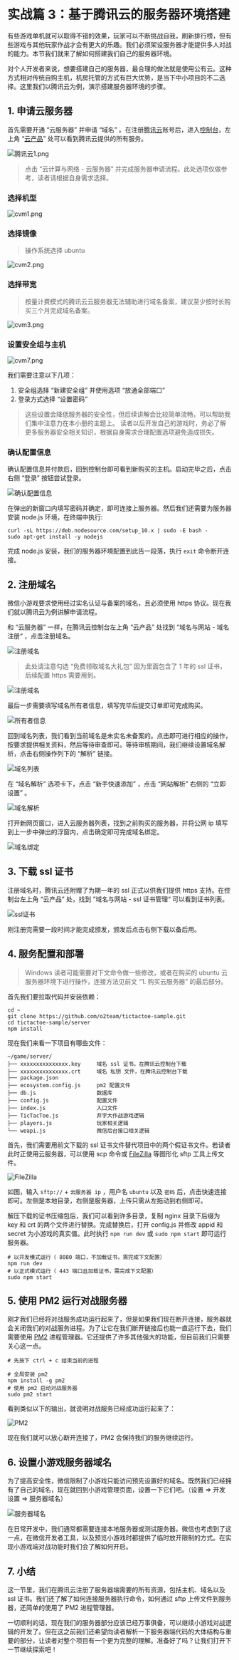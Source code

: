 # 实战篇 3：基于腾讯云的服务器环境搭建

有些游戏单机就可以取得不错的效果，玩家可以不断挑战自我，刷新排行榜，但有些游戏与其他玩家作战才会有更大的乐趣。我们必须架设服务器才能提供多人对战的能力。本节我们就来了解如何搭建我们自己的服务器环境。

对个人开发者来说，想要搭建自己的服务器，最合理的做法就是使用公有云。这种方式相对传统自购主机，机房托管的方式有巨大优势，是当下中小项目的不二选择。这里我们以腾讯云为例，演示搭建服务器环境的步骤。

## 1\. 申请云服务器

首先需要开通 “云服务器” 并申请 “域名” 。在注册[腾讯云](https://cloud.tencent.com/)账号后，进入[控制台](https://console.cloud.tencent.com/)，左上角 “[云产品](https://buy.cloud.tencent.com/cvm)” 处可以看到腾讯云提供的所有服务。

![腾讯云1.png](https://user-gold-cdn.xitu.io/2018/9/6/165af5767c061626?w=1025&h=473&f=jpeg&s=92363)

> 点击 “云计算与网络 - 云服务器” 并完成服务器申请流程。此处选项仅做参考，读者请根据自身需求选择。

### 选择机型

![cvm1.png](https://user-gold-cdn.xitu.io/2018/9/6/165af5767c46810f?w=1223&h=870&f=png&s=130478)

### 选择镜像

> 操作系统选择 ubuntu

![cvm2.png](https://user-gold-cdn.xitu.io/2018/9/6/165af5767c5e3f4d?w=1169&h=720&f=png&s=115905)

### 选择带宽

> 按量计费模式的腾讯云云服务器无法辅助进行域名备案，建议至少按时长购买三个月完成域名备案。

![cvm3.png](https://user-gold-cdn.xitu.io/2018/9/6/165af5767c57905b?w=977&h=836&f=png&s=120446)

### 设置安全组与主机

![cvm7.png](https://user-gold-cdn.xitu.io/2018/9/6/165af5767c82d49f?w=1194&h=1053&f=png&s=144995)

我们需要注意以下几项：

1.  安全组选择 “新建安全组” 并使用选项 “放通全部端口”
2.  登录方式选择 “设置密码”

> 这些设置会降低服务器的安全性，但后续讲解会比较简单流畅，可以帮助我们集中注意力在本小册的主题上。 读者以后开发自己的游戏时，务必了解更多服务器安全相关知识，根据自身需求合理配置选项避免造成损失。

### 确认配置信息

确认配置信息并付款后，回到控制台即可看到新购买的主机。启动完毕之后，点击右侧 “登录” 按钮尝试登录。

![确认配置信息](https://user-gold-cdn.xitu.io/2018/9/6/165af5767cbe03b2?w=1323&h=82&f=jpeg&s=32848)

在弹出的新窗口内填写密码并确定，即可连接上服务器。然后我们还需要为服务器安装 node.js 环境，在终端中执行:

```
curl -sL https://deb.nodesource.com/setup_10.x | sudo -E bash -
sudo apt-get install -y nodejs

```

完成 node.js 安装，我们的服务器环境配置到此告一段落，执行 `exit` 命令断开连接。

## 2\. 注册域名

微信小游戏要求使用经过实名认证与备案的域名，且必须使用 https 协议。现在我们就以腾讯云为例讲解申请流程。

和 “云服务器” 一样，在腾讯云控制台左上角 “云产品” 处找到 “域名与网站 - 域名注册“ ，点击注册域名。

![注册域名](https://user-gold-cdn.xitu.io/2018/9/6/165af5769ad48717?w=796&h=466&f=jpeg&s=109645)

> 此处请注意勾选 “免费领取域名大礼包” 因为里面包含了 1 年的 ssl 证书，后续配置 https 需要用到。

![注册域名](https://user-gold-cdn.xitu.io/2018/9/6/165af576a0d8baea?w=1193&h=1019&f=jpeg&s=175793)

最后一步需要填写域名所有者信息，填写完毕后提交订单即可完成购买。

![所有者信息](https://user-gold-cdn.xitu.io/2018/9/6/165af5772026e8aa?w=1202&h=1047&f=jpeg&s=173050)

回到域名列表，我们看到当前域名是未实名未备案的。点击即可进行相应的操作，按要求提供相关资料，然后等待审查即可。等待审核期间，我们继续设置域名解析，点击右侧操作列下的 “解析” 链接。

![域名列表](https://user-gold-cdn.xitu.io/2018/9/6/165af577224c26d2?w=2480&h=204&f=jpeg&s=65064)

在 “域名解析” 选项卡下，点击 “新手快速添加” ，点击 “网站解析” 右侧的 “立即设置” 。

![域名解析](https://user-gold-cdn.xitu.io/2018/9/6/165af577253e6695?w=1031&h=685&f=jpeg&s=110095)

打开新网页窗口，进入云服务器列表，找到之前购买的服务器，并将公网 ip 填写到上一步中弹出的浮窗内，点击确定即可完成域名绑定。

![域名绑定](https://user-gold-cdn.xitu.io/2018/9/6/165af5772c544257?w=853&h=137&f=jpeg&s=37172)

## 3\. 下载 ssl 证书

注册域名时，腾讯云还附赠了为期一年的 ssl 正式以供我们提供 https 支持。在控制台左上角 “云产品” 处，找到 ”域名与网站 - ssl 证书管理“ 可以看到证书列表。

![ssl证书](https://user-gold-cdn.xitu.io/2018/9/6/165af577411106db?w=1346&h=170&f=jpeg&s=40480)

刚注册完需要一段时间才能完成颁发，颁发后点击右侧下载以备后用。

## 4\. 服务配置和部署

> Windows 读者可能需要对下文命令做一些修改，或者在购买的 ubuntu 云服务器环境下进行操作，连接方法见前文 “1. 购买云服务器” 的最后部分。

首先我们要拉取代码并安装依赖：

```
cd ~
git clone https://github.com/o2team/tictactoe-sample.git
cd tictactoe-sample/server
npm install

```

现在我们来看一下项目有哪些文件：

```
~/game/server/
├── xxxxxxxxxxxxxxx.key     域名 ssl 证书，在腾讯云控制台下载
├── xxxxxxxxxxxxxxx.crt     域名 私钥 文件，在腾讯云控制台下载
├── package.json
├── ecosystem.config.js     pm2 配置文件
├── db.js                   数据库
├── config.js               配置文件
├── index.js                入口文件
├── TicTacToe.js            井字大作战游戏逻辑
├── players.js              玩家相关逻辑
└── weapi.js                微信后台接口相关逻辑

```

首先，我们需要用前文下载的 ssl 证书文件替代项目中的两个假证书文件。若读者此时正使用云服务器，可以使用 scp 命令或 [FileZilla](https://filezilla-project.org/download.php?type=client) 等图形化 sftp 工具上传文件。

![FileZilla](https://user-gold-cdn.xitu.io/2018/9/6/165af57744114832?w=2014&h=1474&f=jpeg&s=677502)

如图，输入 `sftp://` + `云服务器 ip` ，用户名 `ubuntu` 以及 `密码` 后，点击快速连接即可。左侧是本地目录，右侧是服务器，上传只需从左拖动到右侧即可。

解压下载的证书压缩包后，我们可以看到许多目录，复制 nginx 目录下后缀为 key 和 crt 的两个文件进行替换。完成替换后，打开 config.js 并修改 appid 和 secret 为小游戏的真实值。此时执行 `npm run dev` 或 `sudo npm start` 即可运行服务器。

```
# 以开发模式运行（ 8080 端口，不加载证书，需完成下文配置）
npm run dev
# 以正式模式运行（ 443 端口且加载证书，需完成下文配置）
sudo npm start

```

## 5\. 使用 PM2 运行对战服务器

刚才我们已经将对战服务成功运行起来了，但是如果我们现在断开连接，服务器就会关闭我们的对战服务进程。为了让它在我们断开链接后也能一直运行下去，我们需要使用 [PM2](https://pm2.io/runtime/) 进程管理器。它还提供了许多其他强大的功能，但目前我们只需要关心这一点。

```
# 先按下 ctrl + c 结束当前的进程

# 全局安装 pm2
npm install -g pm2
# 使用 pm2 启动对战服务器
sudo pm2 start

```

看到类似以下的输出，就说明对战服务已经成功运行起来了：

![PM2](https://user-gold-cdn.xitu.io/2018/9/6/165af5774bd1a5f3?w=1510&h=317&f=png&s=38437)

现在我们就可以放心断开连接了，PM2 会保持我们的服务继续运行。

## 6\. 设置小游戏服务器域名

为了提高安全性，微信限制了小游戏只能访问预先设置好的域名。既然我们已经拥有了自己的域名，现在就回到小游戏管理页面，设置一下它们吧。（设置 => 开发设置 => 服务器域名）

![服务器域名](https://user-gold-cdn.xitu.io/2018/9/6/165af5777b1321e7?w=843&h=371&f=png&s=42569)

在日常开发中，我们通常都需要连接本地服务器或测试服务器。微信也考虑到了这一点，在微信开发者工具，以及预览小游戏时都提供了临时放开限制的方式。在实现小游戏端对战功能时我们会了解如何开启。

## 7\. 小结

这一节里，我们在腾讯云注册了服务器端需要的所有资源，包括主机、域名以及 ssl 证书。我们还了解了如何连接服务器执行命令，如何通过 sftp 上传文件到服务器，还简单的使用了 PM2 进程管理器。

一切顺利的话，现在我们的服务器部分应该已经万事俱备，可以继续小游戏对战逻辑的开发了。但在这之前我们还希望向读者解析一下服务器端代码的大体结构与重要的部分，让读者对整个项目有一个更为完整的理解。准备好了吗？让我们打开下一节继续探索吧！
